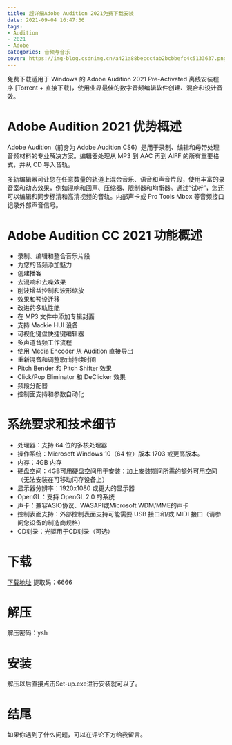 ```yaml
---
title: 超详细Adobe Audition 2021免费下载安装
date: 2021-09-04 16:47:36
tags:
- Audition
- 2021
- Adobe
categories: 音频与音乐
cover: https://img-blog.csdnimg.cn/a421a88beccc4ab2bcbbefc4c5133637.png
---
```


免费下载适用于 Windows 的 Adob​​e Audition 2021 Pre-Activated 离线安装程序 [Torrent + 直接下载]，使用业界最佳的数字音频编辑软件创建、混合和设计音效。

# Adobe Audition 2021 优势概述
Adobe Audition（前身为 Adob​​e Audition CS6）是用于录制、编辑和母带处理音频材料的专业解决方案。编辑器处理从 MP3 到 AAC 再到 AIFF 的所有重要格式，并从 CD 导入音轨。

多轨编辑器可让您在任意数量的轨道上混合音乐、语音和声音片段，使用丰富的录音室和动态效果，例如混响和回声、压缩器、限制器和均衡器。通过“试听”，您还可以编辑和同步标清和高清视频的音轨。内部声卡或 Pro Tools Mbox 等音频接口记录外部声音信号。

# Adobe Audition CC 2021 功能概述
- 录制、编辑和整合音乐片段
- 为您的音频添加魅力
- 创建播客
- 去混响和去噪效果
- 削波增益控制和波形缩放
- 效果和预设迁移
- 改进的多轨性能
- 在 MP3 文件中添加专辑封面
- 支持 Mackie HUI 设备
- 可视化键盘快捷键编辑器
- 多声道音频工作流程
- 使用 Media Encoder 从 Audition 直接导出
- 重新混音和调整歌曲持续时间
- Pitch Bender 和 Pitch Shifter 效果
- Click/Pop Eliminator 和 DeClicker 效果
- 频段分配器
- 控制面支持和参数自动化

# 系统要求和技术细节
- 处理器：支持 64 位的多核处理器
- 操作系统：Microsoft Windows 10（64 位）版本 1703 或更高版本。
- 内存：4GB 内存
- 硬盘空间：4GB可用硬盘空间用于安装；加上安装期间所需的额外可用空间（无法安装在可移动闪存设备上）
- 显示器分辨率：1920x1080 或更大的显示器
- OpenGL：支持 OpenGL 2.0 的系统
- 声卡：兼容ASIO协议、WASAPI或Microsoft WDM/MME的声卡
- 控制表面支持：外部控制表面支持可能需要 USB 接口和/或 MIDI 接口（请参阅您设备的制造商规格）
- CD刻录：光驱用于CD刻录（可选）

# 下载
[下载地址](https://pan.baidu.com/s/1xJz5IiHVBCHtl-JH94qCOA)
提取码：6666

# 解压
解压密码：ysh

# 安装
解压以后直接点击Set-up.exe进行安装就可以了。

# 结尾
如果你遇到了什么问题，可以在评论下方给我留言。


